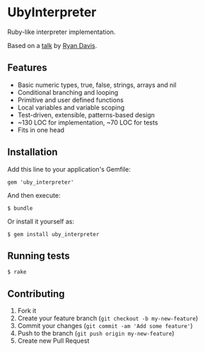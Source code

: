 # UbyInterpreter

Ruby-like interpreter implementation.

Based on a [talk](https://www.youtube.com/watch?v=r1JMxJ06I98) by [Ryan Davis](https://github.com/zenspider).

## Features

* Basic numeric types, true, false, strings, arrays and nil
* Conditional branching and looping
* Primitive and user defined functions
* Local variables and variable scoping
* Test-driven, extensible, patterns-based design
* ~130 LOC for implementation, ~70 LOC for tests
* Fits in one head

## Installation

Add this line to your application's Gemfile:

    gem 'uby_interpreter'

And then execute:

    $ bundle

Or install it yourself as:

    $ gem install uby_interpreter

## Running tests

    $ rake

## Contributing

1. Fork it
2. Create your feature branch (`git checkout -b my-new-feature`)
3. Commit your changes (`git commit -am 'Add some feature'`)
4. Push to the branch (`git push origin my-new-feature`)
5. Create new Pull Request
